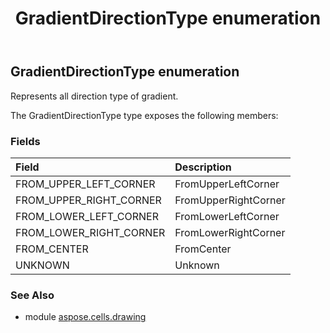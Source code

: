 ﻿---
title: GradientDirectionType enumeration
second_title: Aspose.Cells for Python via .NET API References
description: 
type: docs
weight: 860
url: /aspose.cells.drawing/gradientdirectiontype/
is_root: false
---

## GradientDirectionType enumeration

Represents all direction type of gradient.



The GradientDirectionType type exposes the following members:

### Fields
| Field | Description |
| :- | :- |
| FROM_UPPER_LEFT_CORNER | FromUpperLeftCorner |
| FROM_UPPER_RIGHT_CORNER | FromUpperRightCorner |
| FROM_LOWER_LEFT_CORNER | FromLowerLeftCorner |
| FROM_LOWER_RIGHT_CORNER | FromLowerRightCorner |
| FROM_CENTER | FromCenter |
| UNKNOWN | Unknown |



### See Also
* module [aspose.cells.drawing](..)
